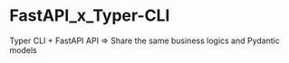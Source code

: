 # FastAPI_x_Typer-CLI
Typer CLI + FastAPI API => Share the same business logics and Pydantic models
